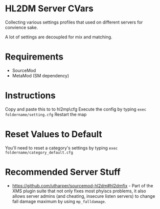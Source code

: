 # HL2DM Server CVars
Collecting various settings profiles that used on different servers for convience sake.

A lot of settings are decoupled for mix and matching.

# Requirements
* SourceMod
* MetaMod (SM dependency)

# Instructions
Copy and paste this to to hl2mp\cfg
Execute the config by typing `exec foldername/setting.cfg`
Restart the map

# Reset Values to Default
You'll need to reset a category's settings by typing `exec foldername/category_default.cfg`

# Recommended Server Stuff
* https://github.com/utharper/sourcemod-hl2dm#hl2dmfix - Part of the XMS plugin suite that not only fixes most phyiscs problems, it also allows server admins (and cheating, insecure listen servers) to change fall damage maximum by using `mp_falldamage`.